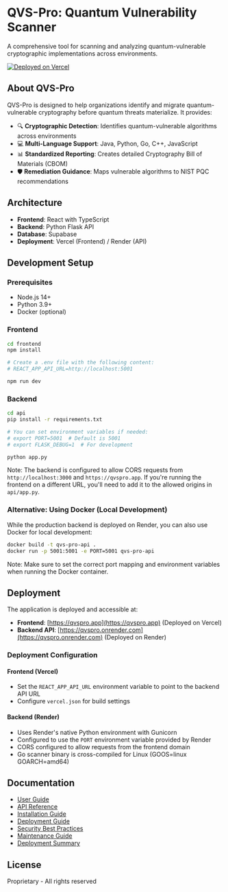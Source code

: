 # QVS-Pro: Quantum Vulnerability Scanner

A comprehensive tool for scanning and analyzing quantum-vulnerable cryptographic implementations across environments.

[![Deployed on Vercel](https://img.shields.io/badge/Deployed%20on-Vercel-black?style=for-the-badge&logo=vercel)](https://qvspro.app)

## About QVS-Pro

QVS-Pro is designed to help organizations identify and migrate quantum-vulnerable cryptography before quantum threats materialize. It provides:

- 🔍 **Cryptographic Detection**: Identifies quantum-vulnerable algorithms across environments
- 💻 **Multi-Language Support**: Java, Python, Go, C++, JavaScript
- 📊 **Standardized Reporting**: Creates detailed Cryptography Bill of Materials (CBOM)
- 🛡️ **Remediation Guidance**: Maps vulnerable algorithms to NIST PQC recommendations

## Architecture

- **Frontend**: React with TypeScript
- **Backend**: Python Flask API
- **Database**: Supabase
- **Deployment**: Vercel (Frontend) / Render (API)

## Development Setup

### Prerequisites

- Node.js 14+
- Python 3.9+
- Docker (optional)

### Frontend

```bash
cd frontend
npm install

# Create a .env file with the following content:
# REACT_APP_API_URL=http://localhost:5001

npm run dev
```

### Backend

```bash
cd api
pip install -r requirements.txt

# You can set environment variables if needed:
# export PORT=5001  # Default is 5001
# export FLASK_DEBUG=1  # For development

python app.py
```

Note: The backend is configured to allow CORS requests from `http://localhost:3000` and `https://qvspro.app`. If you're running the frontend on a different URL, you'll need to add it to the allowed origins in `api/app.py`.

### Alternative: Using Docker (Local Development)

While the production backend is deployed on Render, you can also use Docker for local development:

```bash
docker build -t qvs-pro-api .
docker run -p 5001:5001 -e PORT=5001 qvs-pro-api
```

Note: Make sure to set the correct port mapping and environment variables when running the Docker container.

## Deployment

The application is deployed and accessible at:

- **Frontend**: [https://qvspro.app](https://qvspro.app) (Deployed on Vercel)
- **Backend API**: [https://qvspro.onrender.com](https://qvspro.onrender.com) (Deployed on Render)

### Deployment Configuration

#### Frontend (Vercel)
- Set the `REACT_APP_API_URL` environment variable to point to the backend API URL
- Configure `vercel.json` for build settings

#### Backend (Render)
- Uses Render's native Python environment with Gunicorn
- Configured to use the `PORT` environment variable provided by Render
- CORS configured to allow requests from the frontend domain
- Go scanner binary is cross-compiled for Linux (GOOS=linux GOARCH=amd64)

## Documentation

- [User Guide](https://docs.qvspro.app/manual)
- [API Reference](https://docs.qvspro.app/api)
- [Installation Guide](https://docs.qvspro.app/install)
- [Deployment Guide](docs/DEPLOYMENT.md)
- [Security Best Practices](docs/SECURITY.md)
- [Maintenance Guide](docs/MAINTENANCE.md)
- [Deployment Summary](docs/SUMMARY.md)

## License

Proprietary - All rights reserved
